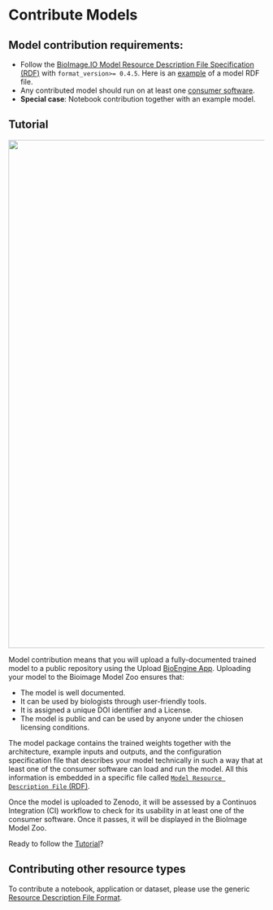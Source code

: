# Contribute Models

## Model contribution requirements:

- Follow the [BioImage.IO Model Resource Description File Specification (RDF)](https://github.com/bioimage-io/spec-bioimage-io/blob/gh-pages/model_spec_latest.md) with `format_version>= 0.4.5`. Here is an [example](https://github.com/bioimage-io/spec-bioimage-io/blob/main/example_specs/models/unet2d_keras_tf/rdf.yaml) of a model RDF file.
- Any contributed model should run on at least one [consumer software](https://github.com/bioimage-io/spec-bioimage-io/blob/master/supported_formats_and_operations.md#consumers).
- **Special case**: Notebook contribution together with an example model.

## Tutorial

 <img src="contribute_models/contribute_model.png" align="center" width="1000"/>

Model contribution means that you will upload a fully-documented trained model to a public repository using the Upload [BioEngine App](/bioengine_apps/README.md). Uploading your model to the Bioimage Model Zoo ensures that:
- The model is well documented.
- It can be used by biologists through user-friendly tools. 
- It is assigned a unique DOI identifier and a License.
- The model is public and can be used by anyone under the chiosen licensing conditions.

The model package contains the trained weights together with the architecture, example inputs and outputs, and the configuration specification file that describes your model technically in such a way that at least one of the consumer software can load and run the model. All this information is embedded in a specific file called [`Model Resource Description File` (RDF)](https://bioimage.io/docs/#/bioimageio_spec?id=model-resource-description-file-specification).

Once the model is uploaded to Zenodo, it will be assessed by a Continuos Integration (CI) workflow to check for its usability in at least one of the consumer software. Once it passes, it will be displayed in the BioImage Model Zoo. 

Ready to follow the [Tutorial](/contribute_models/tutorials.md)?

## Contributing other resource types

To contribute a notebook, application or dataset, please use the generic [Resource Description File Format](https://bioimage.io/docs/#/bioimageio_spec?id=resource-description-file-specification).
